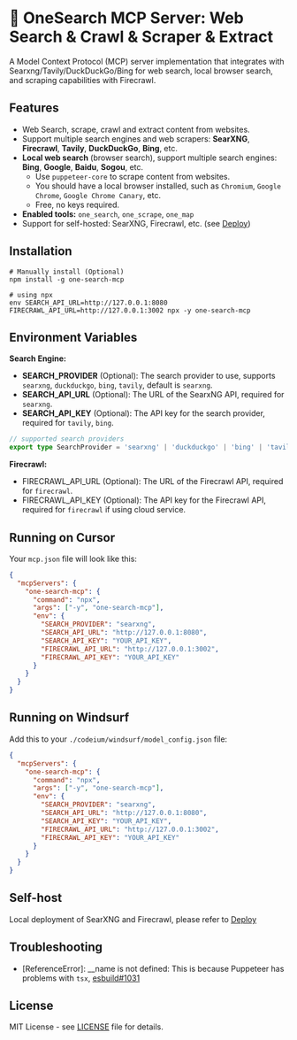 # 🚀 OneSearch MCP Server: Web Search & Crawl & Scraper & Extract

A Model Context Protocol (MCP) server implementation that integrates with Searxng/Tavily/DuckDuckGo/Bing for web search, local browser search, and scraping capabilities with Firecrawl.

## Features

- Web Search, scrape, crawl and extract content from websites.
- Support multiple search engines and web scrapers: **SearXNG**, **Firecrawl**, **Tavily**, **DuckDuckGo**, **Bing**, etc.
- **Local web search** (browser search), support multiple search engines: **Bing**, **Google**, **Baidu**, **Sogou**, etc.
  - Use `puppeteer-core` to scrape content from websites.
  - You should have a local browser installed, such as `Chromium`, `Google Chrome`, `Google Chrome Canary`, etc.
  - Free, no keys required.
- **Enabled tools:** `one_search`, `one_scrape`, `one_map`
- Support for self-hosted: SearXNG, Firecrawl, etc. (see [Deploy](./deploy/README.md))

## Installation

```shell
# Manually install (Optional)
npm install -g one-search-mcp
```

```shell
# using npx
env SEARCH_API_URL=http://127.0.0.1:8080 FIRECRAWL_API_URL=http://127.0.0.1:3002 npx -y one-search-mcp
```

## Environment Variables

**Search Engine:**

- **SEARCH_PROVIDER** (Optional): The search provider to use, supports `searxng`, `duckduckgo`, `bing`, `tavily`, default is `searxng`.
- **SEARCH_API_URL** (Optional): The URL of the SearxNG API, required for `searxng`.
- **SEARCH_API_KEY** (Optional): The API key for the search provider, required for `tavily`, `bing`.

```ts
// supported search providers
export type SearchProvider = 'searxng' | 'duckduckgo' | 'bing' | 'tavily';
```

**Firecrawl:**

- FIRECRAWL_API_URL (Optional): The URL of the Firecrawl API, required for `firecrawl`.
- FIRECRAWL_API_KEY (Optional): The API key for the Firecrawl API, required for `firecrawl` if using cloud service.

## Running on Cursor

Your `mcp.json` file will look like this:

```json
{
  "mcpServers": {
    "one-search-mcp": {
      "command": "npx",
      "args": ["-y", "one-search-mcp"],
      "env": {
        "SEARCH_PROVIDER": "searxng",
        "SEARCH_API_URL": "http://127.0.0.1:8080",
        "SEARCH_API_KEY": "YOUR_API_KEY",
        "FIRECRAWL_API_URL": "http://127.0.0.1:3002",
        "FIRECRAWL_API_KEY": "YOUR_API_KEY"
      }
    }
  }
}
```

## Running on Windsurf

Add this to your `./codeium/windsurf/model_config.json` file:

```json
{
  "mcpServers": {
    "one-search-mcp": {
      "command": "npx",
      "args": ["-y", "one-search-mcp"],
      "env": {
        "SEARCH_PROVIDER": "searxng",
        "SEARCH_API_URL": "http://127.0.0.1:8080",
        "SEARCH_API_KEY": "YOUR_API_KEY",
        "FIRECRAWL_API_URL": "http://127.0.0.1:3002",
        "FIRECRAWL_API_KEY": "YOUR_API_KEY"
      }
    }
  }
}
```

## Self-host

Local deployment of SearXNG and Firecrawl, please refer to [Deploy](./deploy/README.md)

## Troubleshooting

- [ReferenceError]: __name is not defined: This is because Puppeteer has problems with `tsx`, [esbuild#1031](https://github.com/evanw/esbuild/issues/1031)

## License

MIT License - see [LICENSE](./LICENSE) file for details.
